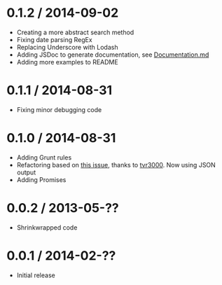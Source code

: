0.1.2 / 2014-09-02
==================

  * Creating a more abstract search method
  * Fixing date parsing RegEx
  * Replacing Underscore with Lodash
  * Adding JSDoc to generate documentation, see [Documentation.md](https://github.com/j3lte/node-rdw/blob/master/Documentation.md)
  * Adding more examples to README

0.1.1 / 2014-08-31
==================

  * Fixing minor debugging code

0.1.0 / 2014-08-31
==================

  * Adding Grunt rules
  * Refactoring based on [this issue](https://github.com/j3lte/node-rdw/issues/1), thanks to [tvr3000](https://github.com/tvr3000). Now using JSON output
  * Adding Promises

0.0.2 / 2013-05-??
==================

  * Shrinkwrapped code

0.0.1 / 2014-02-??
==================

  * Initial release
